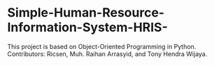 # Simple-Human-Resource-Information-System-HRIS-
This project is based on Object-Oriented Programming in Python. Contributors: Ricsen, Muh. Raihan Arrasyid, and Tony Hendra Wijaya.
